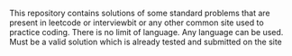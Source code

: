 This repository contains solutions of some standard problems that are present in leetcode or interviewbit or any other common site used to practice coding.
There is no limit of language. Any language can be used. Must be a valid solution which is already tested and submitted on the site